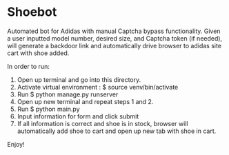 # Shoebot

Automated bot for Adidas with manual Captcha bypass functionality. Given a user inputted model number, desired size, and Captcha token (if needed), will generate a backdoor link and automatically drive browser to adidas site cart with shoe added.

In order to run:
1) Open up terminal and go into this directory.
2) Activate virtual environment : $ source venv/bin/activate 
3) Run $ python manage.py runserver 
4) Open up new terminal and repeat steps 1 and 2. 
5) Run $ python main.py 
6) Input information for form and click submit 
7) If all information is correct and shoe is in stock, browser will automatically add shoe to cart and open up new tab with shoe in cart.

Enjoy! 
